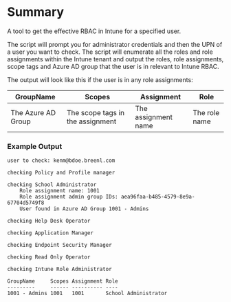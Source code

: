 # Summary
A tool to get the effective RBAC in Intune for a specified user.

The script will prompt you for administrator credentials and then the UPN of a user you want to check. The script will enumerate all the roles and role assignments within the Intune tenant and output the roles, role assignments, scope tags and Azure AD group that the user is in relevant to Intune RBAC.

The output will look like this if the user is in any role assignments:

GroupName|Scopes|Assignment|Role
|---|---|---|---|       
|The Azure AD Group |The scope tags in the assignment|The assignment name|The role name|

### Example Output
```
user to check: kenm@bdoe.breenl.com

checking Policy and Profile manager

checking School Administrator
	Role assignment name: 1001
	Role assignment admin group IDs: aea96faa-b485-4579-8e9a-67704d5749f8
	User found in Azure AD Group 1001 - Admins

checking Help Desk Operator

checking Application Manager

checking Endpoint Security Manager

checking Read Only Operator

checking Intune Role Administrator

GroupName     Scopes Assignment Role                
---------     ------ ---------- ----                
1001 - Admins 1001   1001       School Administrator
```
